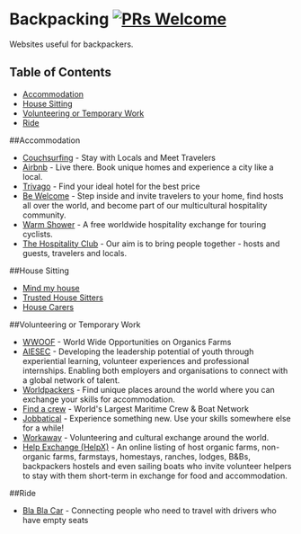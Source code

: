 # Backpacking [![PRs Welcome](https://img.shields.io/badge/PRs-welcome-brightgreen.svg?style=flat-square)](http://makeapullrequest.com)
Websites useful for backpackers.

Table of Contents
-----------------

* [Accommodation](#accommodation)
* [House Sitting](#house-sitting)
* [Volunteering or Temporary Work](#volunteering-or-temporary-work)
* [Ride](#ride)


##Accommodation
* [Couchsurfing](https://www.couchsurfing.com/) - Stay with Locals and Meet Travelers
* [Airbnb](https://www.airbnb.com) - Live there. Book unique homes and experience a city like a local.
* [Trivago](http://www.trivago.com/) - Find your ideal hotel for the best price
* [Be Welcome](https://www.bewelcome.org/) - Step inside and invite travelers to your home, find hosts all over the world, and become part of our multicultural hospitality community.
* [Warm Shower](https://www.warmshowers.org/) - A free worldwide hospitality exchange for touring cyclists.
* [The Hospitality Club](http://www.hospitalityclub.org/) - Our aim is to bring people together - hosts and guests, travelers and locals.

##House Sitting
* [Mind my house](http://www.mindmyhouse.com/)
* [Trusted House Sitters](https://www.trustedhousesitters.com)
* [House Carers](https://www.housecarers.com/)

##Volunteering or Temporary Work
* [WWOOF](http://wwoof.net/) - World Wide Opportunities on Organics Farms
* [AIESEC](http://aiesec.org/) - Developing the leadership potential of youth through experiential learning, volunteer experiences and professional internships. Enabling both employers and organisations
to connect with a global network of talent.
* [Worldpackers](https://www.worldpackers.com/) - Find unique places around the world where you can exchange your skills for accommodation.
* [Find a crew](https://www.findacrew.net/) -  World's Largest Maritime Crew & Boat Network
* [Jobbatical](https://jobbatical.com/) - Experience something new. Use your skills somewhere else for a while!
* [Workaway](https://www.workaway.info/) - Volunteering and cultural exchange around the world.
* [Help Exchange (HelpX)](http://www.helpx.net/) - An online listing of host organic farms, non-organic farms, farmstays, homestays, ranches, lodges, B&Bs, backpackers hostels and even sailing boats who invite volunteer helpers to stay with them short-term in exchange for food and accommodation.

##Ride
* [Bla Bla Car](https://www.blablacar.com) - Connecting people who need to travel with drivers who have empty seats
